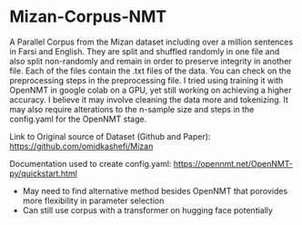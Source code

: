 # Mizan-Corpus-NMT
A Parallel Corpus from the Mizan dataset including over a million sentences in Farsi and English. They are split and shuffled randomly in one file and also split non-randomly and remain in order to preserve integrity in another file. Each of the files contain the .txt files of the data. You can check on the preprocessing steps in the preprocessing file. I tried using training it with OpenNMT in google colab on a GPU, yet still working on achieving a higher accuracy. I believe it may involve cleaning the data more and tokenizing. It may also require alterations to the n-sample size and steps in the config.yaml for the OpenNMT stage.


Link to Original source of Dataset (Github and Paper):
https://github.com/omidkashefi/Mizan

Documentation used to create config.yaml:
https://opennmt.net/OpenNMT-py/quickstart.html

* May need to find alternative method besides OpenNMT that porovides more flexibility in parameter selection
* Can still use corpus with a transformer on hugging face potentially
